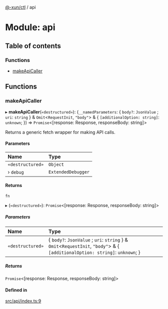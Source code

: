 [@-xun/ctl](../README.md) / api

# Module: api

## Table of contents

### Functions

- [makeApiCaller](api.md#makeapicaller)

## Functions

### makeApiCaller

▸ **makeApiCaller**(`«destructured»`): (`__namedParameters`: \{ `body?`: `JsonValue` ; `uri`: `string`  } & `Omit`\<`RequestInit`, ``"body"``\> & \{ `[additionalOption: string]`: `unknown`;  }) => `Promise`\<[response: Response, responseBody: string]\>

Returns a generic fetch wrapper for making API calls.

#### Parameters

| Name | Type |
| :------ | :------ |
| `«destructured»` | `Object` |
| › `debug` | `ExtendedDebugger` |

#### Returns

`fn`

▸ (`«destructured»`): `Promise`\<[response: Response, responseBody: string]\>

##### Parameters

| Name | Type |
| :------ | :------ |
| `«destructured»` | \{ `body?`: `JsonValue` ; `uri`: `string`  } & `Omit`\<`RequestInit`, ``"body"``\> & \{ `[additionalOption: string]`: `unknown`;  } |

##### Returns

`Promise`\<[response: Response, responseBody: string]\>

#### Defined in

[src/api/index.ts:9](https://github.com/Xunnamius/xunnctl/blob/ec3f0bb/src/api/index.ts#L9)
